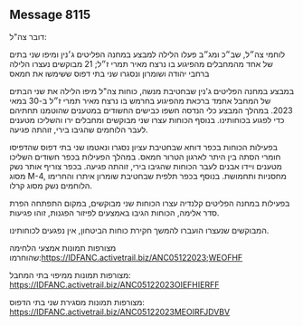 ## Message 8115

דובר צה"ל:

לוחמי צה״ל, שב״כ ומג״ב פעלו הלילה למבצע במחנה הפליטים ג׳נין ומיפו שני בתים של אחד מהמחבלים מהפיגוע בו נרצח מאיר תמרי ז״ל; 21 מבוקשים נעצרו הלילה ברחבי יהודה ושומרון ונסגרו שני בתי דפוס ששימשו את חמאס

במבצע במחנה הפליטים ג'נין שבחטיבת מנשה, כוחות צה"ל מיפו הלילה את שני הבתים של המחבל אחמד ברכאת מהפיגוע בחרמש בו נרצח מאיר תמרי ז״ל ב-30 במאי 2023.
במהלך המבצע כלי הנדסה חשפו כבישים החשודים במטענים שהוטמנו תחתיהם כדי לפגוע בכוחותינו. בנוסף הכוחות עצרו שני מבוקשים ומחבלים ירו והשליכו מטענים לעבר הלוחמים שהגיבו בירי, זוהתה פגיעה.

בפעילות הכוחות בכפר דוחא שבחטיבת עציון נסגרו ונאטמו שני בתי דפוס שהדפיסו חומרי הסתה בין היתר לארגון הטרור חמאס. במהלך הפעילות בכפר חשודים השליכו מטענים ויידו אבנים לעבר הכוחות שהגיבו בירי, זוהתה פגיעה. בכפר צוריף אותר נשק מסוג M-4, מחסניות ותחמושת. בנוסף בכפר תלפית שבחטיבת שומרון איתרו והחרימו הלוחמים נשק מסוג קרלו.

בפעילות במחנה הפליטים קלנדיה עצרו הכוחות שני מבוקשים, במקום התפתחה הפרת סדר אלימה, הכוחות הגיבו באמצעים לפיזור הפגנות, זוהו פגיעות. 

המבוקשים שנעצרו הועברו להמשך חקירת כוחות הביטחון, אין נפגעים לכוחותינו.

מצורפות תמונות אמצעי הלחימה שהוחרמו:https://IDFANC.activetrail.biz/ANC05122023;WEOFHF

מצורפות תמונות ממיפוי בתי המחבל: https://IDFANC.activetrail.biz/ANC05122023OIEFHIERFF

מצורפות תמונות מסגירת שני בתי הדפוס: https://IDFANC.activetrail.biz/ANC05122023MEOIRFJDVBV

